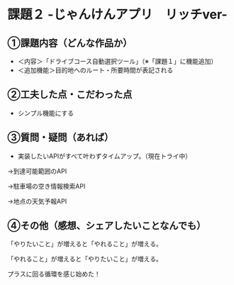 # 課題２ -じゃんけんアプリ　リッチver-

## ①課題内容（どんな作品か）
- ＜内容＞「ドライブコース自動選択ツール」（※「課題１」に機能追加）
- ＜追加機能＞目的地へのルート・所要時間が表記される

## ②工夫した点・こだわった点
- シンプル機能にする

## ③質問・疑問（あれば）
- 実装したいAPIがすべて叶わずタイムアップ。（現在トライ中） 

→到達可能範囲のAPI

→駐車場の空き情報検索API

→地点の天気予報API
  　

## ④その他（感想、シェアしたいことなんでも）
「やりたいこと」が増えると「やれること」が増える。

「やれること」が増えると「やりたいこと」が増える。

プラスに回る循環を感じ始めた！
